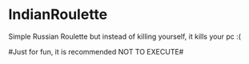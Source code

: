 # IndianRoulette
Simple Russian Roulette but instead of killing yourself, it kills your pc :(

#Just for fun, it is recommended NOT TO EXECUTE#

